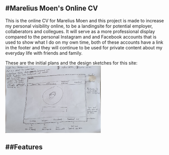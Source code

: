 #Marelius Moen's Online CV
-----
This is the online CV for Marelius Moen and this project is made to increase my personal visibility online, to be a landingsite for potential employer, collaberators and collegues. It will serve as a more professional display compared to the personal Instagram and and Facebook accounts that is used to show what I do on my own time, both of these accounts have a link in the footer and they will continue to be used for private content about my everyday life with friends and family.

These are the initial plans and the design sketches for this site:
<img src="assets/images/1st-sketch.jpg" width="300">

##Features 
-----

